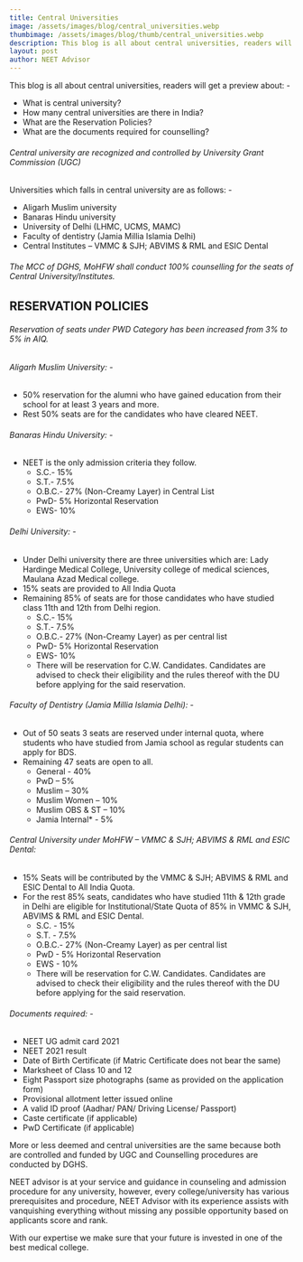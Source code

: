 ```yaml
---
title: Central Universities
image: /assets/images/blog/central_universities.webp
thumbimage: /assets/images/blog/thumb/central_universities.webp
description: This blog is all about central universities, readers will get a preview about - What is central university? How many central universities are there in India? What are the Reservation Policies? What are the documents required for counselling?
layout: post
author: NEET Advisor
---
```


This blog is all about central universities, readers will get a preview about: -
- What is central university?
- How many central universities are there in India?
- What are the Reservation Policies?
- What are the documents required for counselling?

###### Central university are recognized and controlled by University Grant Commission (UGC)

Universities which falls in central university are as follows: -
- Aligarh Muslim university
- Banaras Hindu university
- University of Delhi (LHMC, UCMS, MAMC)
- Faculty of dentistry (Jamia Millia Islamia Delhi)
- Central Institutes – VMMC & SJH; ABVIMS & RML and ESIC Dental

###### The MCC of DGHS, MoHFW shall conduct 100% counselling for the seats of Central University/Institutes.

## RESERVATION POLICIES

###### Reservation of seats under PWD Category has been increased from 3% to 5% in AIQ.

###### Aligarh Muslim University: - 
- 50% reservation for the alumni who have gained education from their school for at least 3 years and more.
- Rest 50% seats are for the candidates who have cleared NEET.

###### Banaras Hindu University: -
- NEET is the only admission criteria they follow. 
    - S.C.- 15%
    - S.T.- 7.5%
    - O.B.C.- 27% (Non-Creamy Layer) in Central List
    - PwD- 5% Horizontal Reservation
    - EWS- 10%

###### Delhi University: -
- Under Delhi university there are three universities which are: Lady Hardinge Medical College, University college of medical sciences, Maulana Azad Medical college.
- 15% seats are provided to All India Quota
- Remaining 85% of seats are for those candidates who have studied class 11th and 12th from Delhi region.
    - S.C.- 15%
    - S.T.- 7.5%
    - O.B.C.- 27% (Non-Creamy Layer) as per central list
    - PwD- 5% Horizontal Reservation
    - EWS- 10%
    - There will be reservation for C.W. Candidates. Candidates are advised to check their eligibility and the rules thereof with the DU before applying for the said reservation.

###### Faculty of Dentistry (Jamia Millia Islamia Delhi): -
- Out of 50 seats 3 seats are reserved under internal quota, where students who have studied from Jamia school as regular students can apply for BDS.
- Remaining 47 seats are open to all.
    - General - 40%
    - PwD – 5%
    - Muslim – 30%
    - Muslim Women – 10%
    - Muslim OBS & ST – 10%
    - Jamia Internal* - 5%

###### Central University under MoHFW – VMMC & SJH; ABVIMS & RML and ESIC Dental:
- 15% Seats will be contributed by the VMMC & SJH; ABVIMS & RML and ESIC Dental to All India Quota. 
- For the rest 85% seats, candidates who have studied 11th & 12th grade in Delhi are eligible for Institutional/State Quota of 85% in VMMC & SJH, ABVIMS & RML and ESIC Dental.
    - S.C. - 15% 
    - S.T. - 7.5% 
    - O.B.C.- 27% (Non-Creamy Layer) as per central list 
	- PwD - 5% Horizontal Reservation
	- EWS - 10% 
	- There will be reservation for C.W. Candidates. Candidates are advised to check their eligibility and the rules thereof with the DU before applying for the said reservation.

###### Documents required: -
- NEET UG admit card 2021
- NEET 2021 result
- Date of Birth Certificate (if Matric Certificate does not bear the same)
- Marksheet of Class 10 and 12
- Eight Passport size photographs (same as provided on the application form)
- Provisional allotment letter issued online
- A valid ID proof (Aadhar/ PAN/ Driving License/ Passport)
- Caste certificate (if applicable)
- PwD Certificate (if applicable)

More or less deemed and central universities are the same because both are controlled and funded by UGC and Counselling procedures are conducted by DGHS.

NEET advisor is at your service and guidance in counseling and admission procedure for any university, however, every college/university has various prerequisites and procedure, NEET Advisor with its experience assists with vanquishing everything without missing any possible opportunity based on applicants score and rank.

With our expertise we make sure that your future is invested in one of the best medical college.

